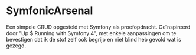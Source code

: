 # SymfonicArsenal
Een simpele CRUD opgesteld met Symfony als proefopdracht. Geïnspireerd door "Up $ Running with Symfony 4", met enkele aanpassingen om te bevestigen dat ik de stof zelf ook begrijp en niet blind heb gevold wat is gezegd.
